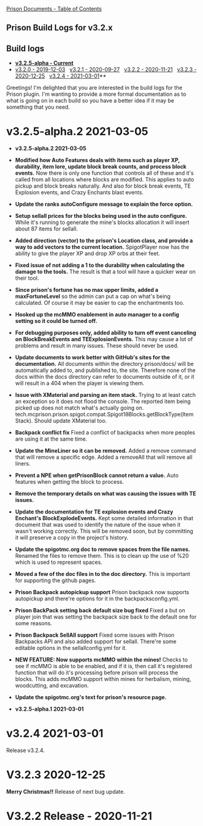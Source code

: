 [Prison Documents - Table of Contents](prison_docs_000_toc.md)

## Prison Build Logs for v3.2.x

## Build logs
 - **[v3.2.5-alpha - Current](changelog_v3.2.x.md)**
 - [v3.2.0 - 2019-12-03](prison_changelog_v3.2.0.md)&nbsp;&nbsp;
[v3.2.1 - 2020-09-27](prison_changelog_v3.2.1.md)&nbsp;&nbsp;
[v3.2.2 - 2020-11-21](prison_changelog_v3.2.2.md)&nbsp;&nbsp;
[v3.2.3 - 2020-12-25](prison_changelog_v3.2.3.md)&nbsp;&nbsp;
[v3.2.4 - 2021-03-01](prison_changelog_v3.2.4.md)**
 

Greetings!  I'm delighted that you are interested in the build logs for the
Prison plugin.  I'm wanting to provide a more formal documentation as to what 
is going on in each build so you have a better idea if it may be something 
that you need.


# v3.2.5-alpha.2 2021-03-05



* **v3.2.5-alpha.2 2021-03-05**


* **Modified how Auto Features deals with items such as player XP, durability, item lore, update block break counts, and process block events.**
Now there is only one function that controls all of these and it's called from all locations where blocks are modified.  This applies to auto pickup and block breaks naturally.  And also for block break events, TE Explosion events, and Crazy Enchants blast events.


* **Update the ranks autoConfigure message to explain the force option.**


* **Setup sellall prices for the blocks being used in the auto configure.**
While it's running to generate the mine's blocks allocation it will insert about 87 items for sellall.


* **Added direction (vector) to the prison's Location class, and provide a way to add vectors to the current location.**
SpigotPlayer now has the ability to give the player XP and drop XP orbs at their feet.


* **Fixed issue of not adding a 1 to the durability when calculating the damage to the tools.**
The result is that a tool will have a quicker wear on their tool.


* **Since prison's fortune has no max upper limits, added a maxFortuneLevel** so the admin can put a cap on what's being calculated.  Of course it may be easier to cap the enchantments too.


* **Hooked up the mcMMO enablement in auto manager to a config setting so it could be turned off.**


* **For debugging purposes only, added ability to turn off event canceling on BlockBreakEvents and TEExplosionEvents.**
This may cause a lot of problems and result in many issues.  These should never be used.


* **Update documents to work better with GitHub's sites for the documentation.**
All documents within the directory prison/docs/ will be automatically added to, and published to, the site.  Therefore none of the docs within the docs directory can refer to documents outside of it, or it will result in a 404 when the player is viewing them.


* **Issue with XMaterial and parsing an item stack.**
Trying to at least catch an exception so it does not flood the console.  The reported item being picked up does not match what's actually going on.  tech.mcprison.prison.spigot.compat.Spigot18Blocks.getBlockType(ItemStack).
Should update XMaterial too.


* **Backpack conflict fix**
Fixed a conflict of backpacks when more peoples are using it at the same time.


* **Update the MineLiner so it can be removed.**
Added a remove command that will remove a specific edge. Added a removeAll that will remove all liners.


* **Prevent a NPE when getPrisonBlock cannot return a value.**
Auto features when getting the block to process.


* **Remove the temporary details on what was causing the issues with TE issues.**


* **Update the documentation for TE explosion events and Crazy Enchant's BlockExplodeEvents.** 
Kept some detailed information in that document that was used to identify the nature of the issue when it wasn't working correctly.  This will be removed soon, but by committing it will preserve a copy in the project's history.


* **Update the spigotmc.org doc to remove spaces from the file names.**
Renamed the files to remove them.  This is to clean up the use of %20 which is used to represent spaces.


* **Moved a few of the doc files in to the doc directory.**
This is important for supporting the github pages.


* **Prison Backpack autopickup support**
Prison backpack now supports autopickup and there're options for it in the backpacksconfig.yml.


* **Prison BackPack setting back default size bug fixed**
Fixed a but on player join that was setting the backpack size back to the default one for some reasons.


* **Prison Backpack SellAll support**
Fixed some issues with Prison Backpacks API and also added support for sellall. There're some editable options in the sellallconfig.yml for it.


* **NEW FEATURE: Now supports mcMMO within the mines!**
Checks to see if mcMMO is able to be enabled, and if it is, then call it's registered function that will do it's processing before prison will process the blocks.
This adds mcMMO support within mines for herbalism, mining, woodcutting, and excavation.


* **Update the spigotmc.org's text for prison's resource page.**  


* **v3.2.5-alpha.1 2021-03-01**



# **v3.2.4 2021-03-01**
  Release v3.2.4.



# V3.2.3 2020-12-25 
**Merry Christmas!!**
Release of next bug update.



# V3.2.2 Release - 2020-11-21


